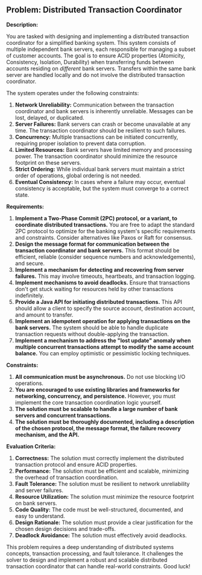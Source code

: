 ## Problem: Distributed Transaction Coordinator

**Description:**

You are tasked with designing and implementing a distributed transaction coordinator for a simplified banking system. This system consists of multiple independent bank servers, each responsible for managing a subset of customer accounts. The goal is to ensure ACID properties (Atomicity, Consistency, Isolation, Durability) when transferring funds between accounts residing on *different* bank servers. Transfers within the same bank server are handled locally and do not involve the distributed transaction coordinator.

The system operates under the following constraints:

1.  **Network Unreliability:** Communication between the transaction coordinator and bank servers is inherently unreliable. Messages can be lost, delayed, or duplicated.
2.  **Server Failures:** Bank servers can crash or become unavailable at any time. The transaction coordinator should be resilient to such failures.
3.  **Concurrency:** Multiple transactions can be initiated concurrently, requiring proper isolation to prevent data corruption.
4.  **Limited Resources:** Bank servers have limited memory and processing power. The transaction coordinator should minimize the resource footprint on these servers.
5.  **Strict Ordering:** While individual bank servers must maintain a strict order of operations, global ordering is not needed.
6.  **Eventual Consistency:** In cases where a failure may occur, eventual consistency is acceptable, but the system must converge to a correct state.

**Requirements:**

1.  **Implement a Two-Phase Commit (2PC) protocol, or a variant, to coordinate distributed transactions.** You are free to adapt the standard 2PC protocol to optimize for the banking system's specific requirements and constraints. Consider alternatives like Paxos or Raft for consensus.
2.  **Design the message format for communication between the transaction coordinator and bank servers.** This format should be efficient, reliable (consider sequence numbers and acknowledgements), and secure.
3.  **Implement a mechanism for detecting and recovering from server failures.** This may involve timeouts, heartbeats, and transaction logging.
4.  **Implement mechanisms to avoid deadlocks.** Ensure that transactions don't get stuck waiting for resources held by other transactions indefinitely.
5.  **Provide a Java API for initiating distributed transactions.** This API should allow a client to specify the source account, destination account, and amount to transfer.
6.  **Implement an idempotent operation for applying transactions on the bank servers.** The system should be able to handle duplicate transaction requests without double-applying the transaction.
7.  **Implement a mechanism to address the "lost update" anomaly when multiple concurrent transactions attempt to modify the same account balance.** You can employ optimistic or pessimistic locking techniques.

**Constraints:**

1.  **All communication must be asynchronous.** Do not use blocking I/O operations.
2.  **You are encouraged to use existing libraries and frameworks for networking, concurrency, and persistence.** However, you must implement the core transaction coordination logic yourself.
3.  **The solution must be scalable to handle a large number of bank servers and concurrent transactions.**
4.  **The solution must be thoroughly documented, including a description of the chosen protocol, the message format, the failure recovery mechanism, and the API.**

**Evaluation Criteria:**

1.  **Correctness:** The solution must correctly implement the distributed transaction protocol and ensure ACID properties.
2.  **Performance:** The solution must be efficient and scalable, minimizing the overhead of transaction coordination.
3.  **Fault Tolerance:** The solution must be resilient to network unreliability and server failures.
4.  **Resource Utilization:** The solution must minimize the resource footprint on bank servers.
5.  **Code Quality:** The code must be well-structured, documented, and easy to understand.
6.  **Design Rationale:** The solution must provide a clear justification for the chosen design decisions and trade-offs.
7.  **Deadlock Avoidance:** The solution must effectively avoid deadlocks.

This problem requires a deep understanding of distributed systems concepts, transaction processing, and fault tolerance. It challenges the solver to design and implement a robust and scalable distributed transaction coordinator that can handle real-world constraints. Good luck!
